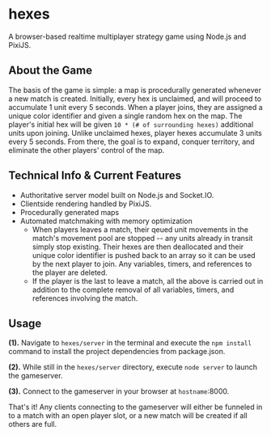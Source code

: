 # hexes
A browser-based realtime multiplayer strategy game using Node.js and PixiJS.

## About the Game
The basis of the game is simple: a map is procedurally generated whenever a new match is created. Initially, every hex is unclaimed, and will proceed to accumulate 1 unit every 5 seconds. When a player joins, they are assigned a unique color identifier and given a single random hex on the map. The player's initial hex will be given `10 * (# of surrounding hexes)` additional units upon joining. Unlike unclaimed hexes, player hexes accumulate 3 units every 5 seconds. From there, the goal is to expand, conquer territory, and eliminate the other players' control of the map.

## Technical Info & Current Features
* Authoritative server model built on Node.js and Socket.IO.
* Clientside rendering handled by PixiJS.
* Procedurally generated maps
* Automated matchmaking with memory optimization
  - When players leaves a match, their qeued unit movements in the match's movement pool are stopped -- any units already in transit simply stop existing. Their hexes are then deallocated and their unique color identifier is pushed back to an array so it can be used by the next player to join. Any variables, timers, and references to the player are deleted.
  - If the player is the last to leave a match, all the above is carried out in addition to the complete removal of all variables, timers, and references involving the match.

## Usage

__(1).__ Navigate to `hexes/server` in the terminal and execute the `npm install` command to install the project dependencies from package.json.

__(2).__ While still in the `hexes/server` directory, execute `node server` to launch the gameserver.

__(3).__ Connect to the gameserver in your browser at `hostname`:8000.

That's it! Any clients connecting to the gameserver will either be funneled in to a match with an open player slot, or a new match will be created if all others are full.
